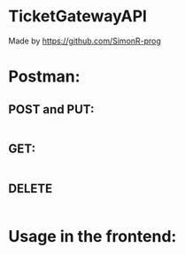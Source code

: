 # TicketGatewayAPI

Made by https://github.com/SimonR-prog

# Postman:

## POST and PUT: 


```json

```


## GET:


```json

```

## DELETE


```json

```

# Usage in the frontend:
